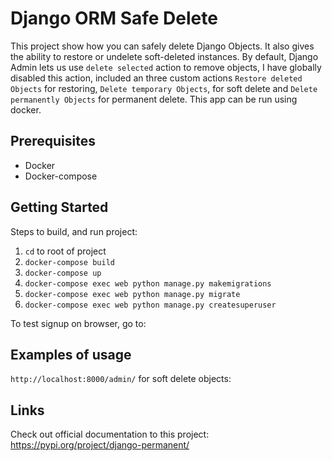 # Django ORM Safe Delete

This project show how you can safely delete Django Objects. It also gives the ability to restore or undelete soft-deleted instances. By default, Django Admin lets us use `delete selected` action to remove objects, I have globally disabled this action, included an three custom actions `Restore deleted Objects` for restoring, `Delete temporary Objects`, for soft delete and `Delete permanently Objects` for permanent delete.
This app can be run using docker.

## Prerequisites

- Docker
- Docker-compose

## Getting Started

Steps to build, and run project:

1. `cd` to root of project
2. `docker-compose build`
3. `docker-compose up`
4. `docker-compose exec web python manage.py makemigrations`
5. `docker-compose exec web python manage.py migrate`
6. `docker-compose exec web python manage.py createsuperuser`

To test signup on browser, go to:

## Examples of usage

`http://localhost:8000/admin/`
for soft delete objects:

## Links

Check out official documentation to this project:
https://pypi.org/project/django-permanent/
